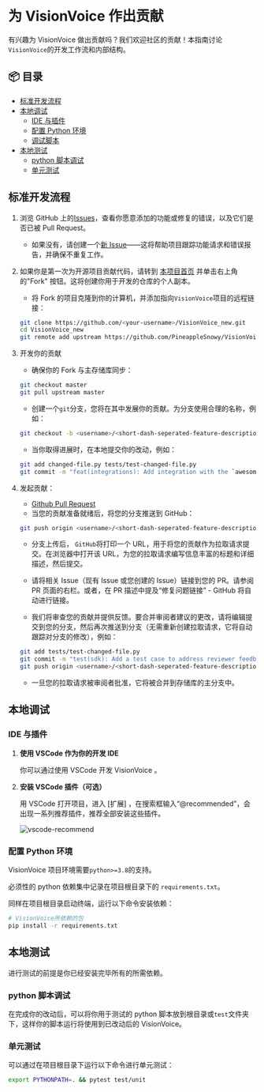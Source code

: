# 为 VisionVoice 作出贡献

有兴趣为 VisionVoice 做出贡献吗？我们欢迎社区的贡献！本指南讨论`VisionVoice`的开发工作流和内部结构。

## 📦 目录

- [标准开发流程](#标准开发流程)
- [本地调试](#本地调试)
    - [IDE 与插件](#IDE与插件)
    - [配置 Python 环境](#配置python环境)
    - [调试脚本](#调试脚本)
- [本地测试](#本地测试)
    - [python 脚本调试](#python-脚本调试)
    - [单元测试](#单元测试)

## 标准开发流程

1. 浏览 GitHub 上的[Issues](https://github.com/PineappleSnowy/VisionVoice_new/issues)，查看你愿意添加的功能或修复的错误，以及它们是否已被
   Pull Request。

    - 如果没有，请创建一个[新 Issue](https://github.com/PineappleSnowy/VisionVoice_new/issues/new/choose)——这将帮助项目跟踪功能请求和错误报告，并确保不重复工作。

2. 如果你是第一次为开源项目贡献代码，请转到 [本项目首页](https://github.com//PineappleSnowy/VisionVoice_new) 并单击右上角的"Fork"
   按钮。这将创建你用于开发的仓库的个人副本。

    - 将 Fork 的项目克隆到你的计算机，并添加指向`VisionVoice`项目的远程链接：

   ```bash
   git clone https://github.com/<your-username>/VisionVoice_new.git
   cd VisionVoice_new
   git remote add upstream https://github.com/PineappleSnowy/VisionVoice_new.git
   ```

3. 开发你的贡献

    - 确保你的 Fork 与主存储库同步：

   ```bash
   git checkout master
   git pull upstream master
   ```

    - 创建一个`git`分支，您将在其中发展你的贡献。为分支使用合理的名称，例如：

   ```bash
   git checkout -b <username>/<short-dash-seperated-feature-description>
   ```

    - 当你取得进展时，在本地提交你的改动，例如：

   ```bash
   git add changed-file.py tests/test-changed-file.py
   git commit -m "feat(integrations): Add integration with the `awesomepyml` library"
   ```

4. 发起贡献：

    - [Github Pull Request](https://docs.github.com/en/pull-requests/collaborating-with-pull-requests/proposing-changes-to-your-work-with-pull-requests/about-pull-requests)
    - 当您的贡献准备就绪后，将您的分支推送到 GitHub：

   ```bash
   git push origin <username>/<short-dash-seperated-feature-description>
   ```

    - 分支上传后， `GitHub`将打印一个 URL，用于将您的贡献作为拉取请求提交。在浏览器中打开该 URL，为您的拉取请求编写信息丰富的标题和详细描述，然后提交。

    - 请将相关 Issue（现有 Issue 或您创建的 Issue）链接到您的 PR。请参阅 PR 页面的右栏。或者，在 PR
      描述中提及“修复问题链接” - GitHub 将自动进行链接。

    - 我们将审查您的贡献并提供反馈。要合并审阅者建议的更改，请将编辑提交到您的分支，然后再次推送到分支（无需重新创建拉取请求，它将自动跟踪对分支的修改），例如：

   ```bash
   git add tests/test-changed-file.py
   git commit -m "test(sdk): Add a test case to address reviewer feedback"
   git push origin <username>/<short-dash-seperated-feature-description>
   ```

    - 一旦您的拉取请求被审阅者批准，它将被合并到存储库的主分支中。

## 本地调试

### IDE 与插件

1. **使用 VSCode 作为你的开发 IDE**

   你可以通过使用 VSCode 开发 VisionVoice 。

2. **安装 VSCode 插件（可选）**

   用 VSCode 打开项目，进入 [扩展] ，在搜索框输入“@recommended”，会出现一系列推荐插件，推荐全部安装这些插件。

   ![vscode-recommend](/readme_files/contribution_images/vscode_recommend.png)

### 配置 Python 环境

VisionVoice 项目环境需要`python>=3.8`的支持。

必须性的 python 依赖集中记录在项目根目录下的 `requirements.txt`。

同样在项目根目录启动终端，运行以下命令安装依赖：

```Bash
# VisionVoice所依赖的包
pip install -r requirements.txt
```

## 本地测试

进行测试的前提是你已经安装完毕所有的所需依赖。

### python 脚本调试

在完成你的改动后，可以将你用于测试的 python 脚本放到根目录或`test`文件夹下，这样你的脚本运行将使用到已改动后的 VisionVoice。

### 单元测试

可以通过在项目根目录下运行以下命令进行单元测试：

```Bash
export PYTHONPATH=. && pytest test/unit
```

